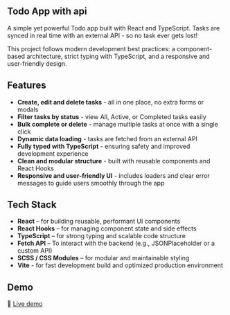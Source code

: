 ## Todo App with api

A simple yet powerful Todo app built with React and TypeScript. Tasks are synced in real time with an external API - so no task ever gets lost!

This project follows modern development best practices: a component-based architecture, strict typing with TypeScript, and a responsive and user-friendly design.

## Features

- **Create, edit and delete tasks** - all in one place, no extra forms or modals
- **Filter tasks by status** - view All, Active, or Completed tasks easily
- **Bulk complete or delete** - manage multiple tasks at once with a single click
- **Dynamic data loading** - tasks are fetched from an external API
- **Fully typed with TypeScript** - ensuring safety and improved development experience
- **Clean and modular structure** - built with reusable components and React Hooks
- **Responsive and user-friendly UI** - includes loaders and clear error messages to guide users smoothly through the app

## Tech Stack

- **React** – for building reusable, performant UI components
- **React Hooks** – for managing component state and side effects
- **TypeScript** – for strong typing and scalable code structure
- **Fetch API** – To interact with the backend (e.g., JSONPlaceholder or a custom API)
- **SCSS / CSS Modules** – for modular and maintainable styling
- **Vite** - for fast development build and optimized production environment

## Demo

🔗 [Live demo](https://daniil-trusov.github.io/todo-app-with-api/)

